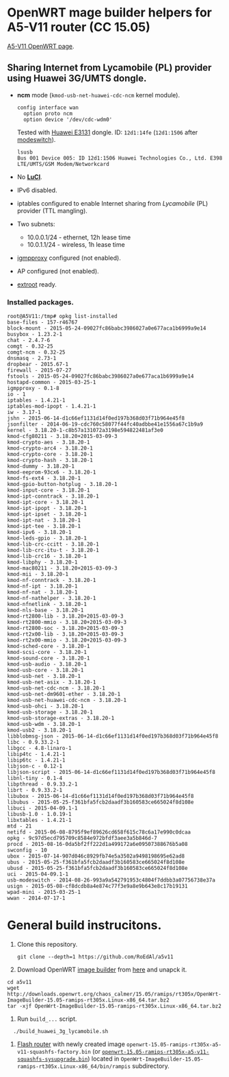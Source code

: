 # OpenWRT mage builder helpers for A5-V11 router (CC 15.05)

[A5-V11 OpenWRT page](http://wiki.openwrt.org/toh/unbranded/a5-v11).

## Sharing Internet from Lycamobile (PL) provider using Huawei 3G/UMTS dongle.

* **ncm** mode  (```kmod-usb-net-huawei-cdc-ncm``` kernel module).

  ````
  config interface wan
	option proto ncm
	option device '/dev/cdc-wdm0'
  ````
  
  Tested with [Huawei E3131](http://consumer.huawei.com/en/mobile-broadband/dongles/features/e3131-en.htm) dongle.
  ID: ```12d1:14fe``` (```12d1:1506``` after [modeswitch](http://wiki.openwrt.org/doc/recipes/3gdongle#switching_usb_mode)).
  
   ```
   lsusb
   Bus 001 Device 005: ID 12d1:1506 Huawei Technologies Co., Ltd. E398 LTE/UMTS/GSM Modem/Networkcard
   ```
* No [**LuCI**](http://wiki.openwrt.org/doc/howto/luci.essentials).
* IPv6 disabled.
* iptables configured to enable Internet sharing from *Lycamobile* (PL) provider (TTL mangling).
* Two subnets:
  * 10.0.0.1/24 - ethernet, 12h lease time
  * 10.0.1.1/24 - wireless, 1h lease time
* [igmpproxy](http://wiki.openwrt.org/doc/howto/udp_multicast) configured (not enabled).
* AP configured (not enabled).
* [extroot](http://wiki.openwrt.org/doc/howto/extroot) ready.
 
### Installed packages.

```
root@A5V11:/tmp# opkg list-installed
base-files - 157-r46767
block-mount - 2015-05-24-09027fc86babc3986027a0e677aca1b6999a9e14
busybox - 1.23.2-1
chat - 2.4.7-6
comgt - 0.32-25
comgt-ncm - 0.32-25
dnsmasq - 2.73-1
dropbear - 2015.67-1
firewall - 2015-07-27
fstools - 2015-05-24-09027fc86babc3986027a0e677aca1b6999a9e14
hostapd-common - 2015-03-25-1
igmpproxy - 0.1-8
io - 1
iptables - 1.4.21-1
iptables-mod-ipopt - 1.4.21-1
iw - 3.17-1
jshn - 2015-06-14-d1c66ef1131d14f0ed197b368d03f71b964e45f8
jsonfilter - 2014-06-19-cdc760c58077f44fc40adbbe41e1556a67c1b9a9
kernel - 3.18.20-1-c8b57a131072a3198e594822481af3e0
kmod-cfg80211 - 3.18.20+2015-03-09-3
kmod-crypto-aes - 3.18.20-1
kmod-crypto-arc4 - 3.18.20-1
kmod-crypto-core - 3.18.20-1
kmod-crypto-hash - 3.18.20-1
kmod-dummy - 3.18.20-1
kmod-eeprom-93cx6 - 3.18.20-1
kmod-fs-ext4 - 3.18.20-1
kmod-gpio-button-hotplug - 3.18.20-1
kmod-input-core - 3.18.20-1
kmod-ipt-conntrack - 3.18.20-1
kmod-ipt-core - 3.18.20-1
kmod-ipt-ipopt - 3.18.20-1
kmod-ipt-ipset - 3.18.20-1
kmod-ipt-nat - 3.18.20-1
kmod-ipt-tee - 3.18.20-1
kmod-ipv6 - 3.18.20-1
kmod-leds-gpio - 3.18.20-1
kmod-lib-crc-ccitt - 3.18.20-1
kmod-lib-crc-itu-t - 3.18.20-1
kmod-lib-crc16 - 3.18.20-1
kmod-libphy - 3.18.20-1
kmod-mac80211 - 3.18.20+2015-03-09-3
kmod-mii - 3.18.20-1
kmod-nf-conntrack - 3.18.20-1
kmod-nf-ipt - 3.18.20-1
kmod-nf-nat - 3.18.20-1
kmod-nf-nathelper - 3.18.20-1
kmod-nfnetlink - 3.18.20-1
kmod-nls-base - 3.18.20-1
kmod-rt2800-lib - 3.18.20+2015-03-09-3
kmod-rt2800-mmio - 3.18.20+2015-03-09-3
kmod-rt2800-soc - 3.18.20+2015-03-09-3
kmod-rt2x00-lib - 3.18.20+2015-03-09-3
kmod-rt2x00-mmio - 3.18.20+2015-03-09-3
kmod-sched-core - 3.18.20-1
kmod-scsi-core - 3.18.20-1
kmod-sound-core - 3.18.20-1
kmod-usb-audio - 3.18.20-1
kmod-usb-core - 3.18.20-1
kmod-usb-net - 3.18.20-1
kmod-usb-net-asix - 3.18.20-1
kmod-usb-net-cdc-ncm - 3.18.20-1
kmod-usb-net-dm9601-ether - 3.18.20-1
kmod-usb-net-huawei-cdc-ncm - 3.18.20-1
kmod-usb-ohci - 3.18.20-1
kmod-usb-storage - 3.18.20-1
kmod-usb-storage-extras - 3.18.20-1
kmod-usb-wdm - 3.18.20-1
kmod-usb2 - 3.18.20-1
libblobmsg-json - 2015-06-14-d1c66ef1131d14f0ed197b368d03f71b964e45f8
libc - 0.9.33.2-1
libgcc - 4.8-linaro-1
libip4tc - 1.4.21-1
libip6tc - 1.4.21-1
libjson-c - 0.12-1
libjson-script - 2015-06-14-d1c66ef1131d14f0ed197b368d03f71b964e45f8
libnl-tiny - 0.1-4
libpthread - 0.9.33.2-1
librt - 0.9.33.2-1
libubox - 2015-06-14-d1c66ef1131d14f0ed197b368d03f71b964e45f8
libubus - 2015-05-25-f361bfa5fcb2daadf3b160583ce665024f8d108e
libuci - 2015-04-09.1-1
libusb-1.0 - 1.0.19-1
libxtables - 1.4.21-1
mtd - 21
netifd - 2015-06-08-8795f9ef89626cd658f615c78c6a17e990c0dcaa
opkg - 9c97d5ecd795709c8584e972bfdf3aee3a5b846d-7
procd - 2015-08-16-0da5bf2ff222d1a499172a6e09507388676b5a08
swconfig - 10
ubox - 2015-07-14-907d046c8929fb74e5a3502a9498198695e62ad8
ubus - 2015-05-25-f361bfa5fcb2daadf3b160583ce665024f8d108e
ubusd - 2015-05-25-f361bfa5fcb2daadf3b160583ce665024f8d108e
uci - 2015-04-09.1-1
usb-modeswitch - 2014-08-26-993a9a542791953c4804f7ddbb3a07756738e37a
usign - 2015-05-08-cf8dcdb8a4e874c77f3e9a8e9b643e8c17b19131
wpad-mini - 2015-03-25-1
wwan - 2014-07-17-1
```

# General build instrucitons.
1. Clone this repository.

   ```
   git clone --depth=1 https://github.com/RoEdAl/a5v11
   ```
1. Download OpenWRT [image builder](http://wiki.openwrt.org/doc/howto/obtain.firmware.generate) from [here](http://downloads.openwrt.org/chaos_calmer/15.05/ramips/rt305x/OpenWrt-ImageBuilder-15.05-ramips-rt305x.Linux-x86_64.tar.bz2) and unapck it.

  ```
  cd a5v11
  wget http://downloads.openwrt.org/chaos_calmer/15.05/ramips/rt305x/OpenWrt-ImageBuilder-15.05-ramips-rt305x.Linux-x86_64.tar.bz2
  tar -xjf OpenWrt-ImageBuilder-15.05-ramips-rt305x.Linux-x86_64.tar.bz2
  ```

1. Run ```build_...``` script. 

  ```
    ./build_huawei_3g_lycamobile.sh
  ```
1. [Flash router](http://wiki.openwrt.org/doc/howto/generic.flashing) with newly created image ```openwrt-15.05-ramips-rt305x-a5-v11-squashfs-factory.bin``` (or [```openwrt-15.05-ramips-rt305x-a5-v11-squashfs-sysupgrade.bin```](http://wiki.openwrt.org/doc/howto/generic.sysupgrade)) located in ```OpenWrt-ImageBuilder-15.05-ramips-rt305x.Linux-x86_64/bin/rampis``` subdirectory.
